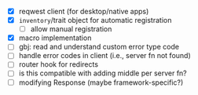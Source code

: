 - [x] reqwest client (for desktop/native apps)
- [x] `inventory`/trait object for automatic registration
  - [ ] allow manual registration
- [x] macro implementation
- [ ] gbj: read and understand custom error type code
- [ ] handle error codes in client (i.e., server fn not found)
- [ ] router hook for redirects
- [ ] is this compatible with adding middle per server fn?
- [ ] modifying Response (maybe framework-specific?)
